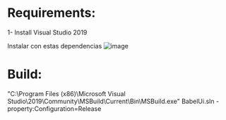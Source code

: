 # Requirements:

1- Install Visual Studio 2019

Instalar con estas dependencias
![image](https://user-images.githubusercontent.com/5874806/236651340-da26785e-aa71-4d89-80d8-120182a1e410.png)



# Build:

"C:\Program Files (x86)\Microsoft Visual Studio\2019\Community\MSBuild\Current\Bin\MSBuild.exe" BabelUi.sln -property:Configuration=Release
